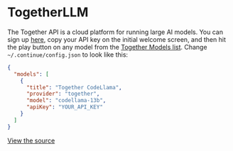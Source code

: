 # TogetherLLM

The Together API is a cloud platform for running large AI models. You can sign up [here](https://api.together.xyz/signup), copy your API key on the initial welcome screen, and then hit the play button on any model from the [Together Models list](https://docs.together.ai/docs/models-inference). Change `~/.continue/config.json` to look like this:

```json title="~/.continue/config.json"
{
  "models": [
    {
      "title": "Together CodeLlama",
      "provider": "together",
      "model": "codellama-13b",
      "apiKey": "YOUR_API_KEY"
    }
  ]
}
```

[View the source](https://github.com/trypear/pearai-submodule/blob/main/core/llm/llms/Together.ts)
